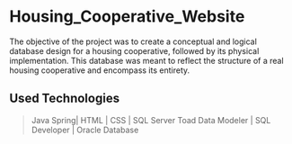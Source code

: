# Housing_Cooperative_Website
The objective of the project was to create a conceptual and logical database design for a housing cooperative, followed by its physical implementation. This database was meant to reflect the structure of a real housing cooperative and encompass its entirety.

## Used Technologies
>  Java Spring| HTML | CSS | SQL Server Toad Data Modeler | SQL Developer | Oracle Database

##
